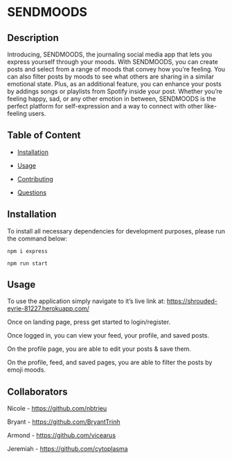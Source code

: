 # SENDMOODS

## Description

Introducing, SENDMOODS, the journaling social media app that lets you express yourself through your moods. With SENDMOODS, you can create posts and select from a range of moods that convey how you’re feeling. You can also filter posts by moods to see what others are sharing in a similar emotional state. 
Plus, as an additional feature, you can enhance your posts by addings songs or playlists from Spotify inside your post. 
Whether you’re feeling happy, sad, or any other emotion in between, SENDMOODS is the perfect platform for self-expression and a way to connect with other like-feeling users.

## Table of Content

* [Installation](#installation)

* [Usage](#usage)

* [Contributing](#contributing)

* [Questions](#questions)   


## Installation

To install all necessary dependencies for development purposes, please run the command below:  

``npm i express``  

``npm run start``



## Usage

To use the application simply navigate to it’s live link at: https://shrouded-eyrie-81227.herokuapp.com/

Once on landing page, press get started to login/register.

Once logged in, you can view your feed, your profile, and saved posts.

On the profile page, you are able to edit your posts & save them.

On the profile, feed, and saved pages, you are able to filter the posts by emoji moods.

## Collaborators 

Nicole - https://github.com/nbtrieu

Bryant - https://github.com/BryantTrinh

Armond -  https://github.com/vicearus

Jeremiah - https://github.com/cytoplasma
